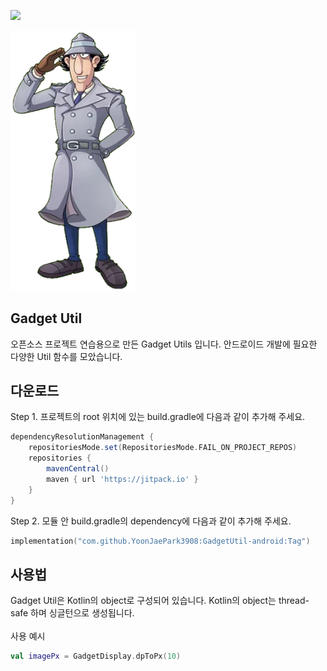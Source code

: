 [![](https://jitpack.io/v/YoonJaePark3908/GadgetUtil-android.svg)](https://jitpack.io/#YoonJaePark3908/GadgetUtil-android)

<p>
    <img src="./images/Gadget.webp" width="200">
</p> 

## Gadget Util
오픈소스 프로젝트 연습용으로 만든 Gadget Utils 입니다. 안드로이드 개발에 필요한 다양한 Util 함수를 모았습니다.

## 다운로드
Step 1. 프로젝트의 root 위치에 있는 build.gradle에 다음과 같이 추가해 주세요.
```groovy
dependencyResolutionManagement {
    repositoriesMode.set(RepositoriesMode.FAIL_ON_PROJECT_REPOS)
    repositories {
        mavenCentral()
        maven { url 'https://jitpack.io' }
    }
}
```
Step 2. 모듈 안 build.gradle의 dependency에 다음과 같이 추가해 주세요.
```kotlin
implementation("com.github.YoonJaePark3908:GadgetUtil-android:Tag")
```

## 사용법
Gadget Util은 Kotlin의 object로 구성되어 있습니다. Kotlin의 object는 thread-safe 하며 싱글턴으로 생성됩니다.  
<br>
사용 예시
```kotlin
val imagePx = GadgetDisplay.dpToPx(10)
```